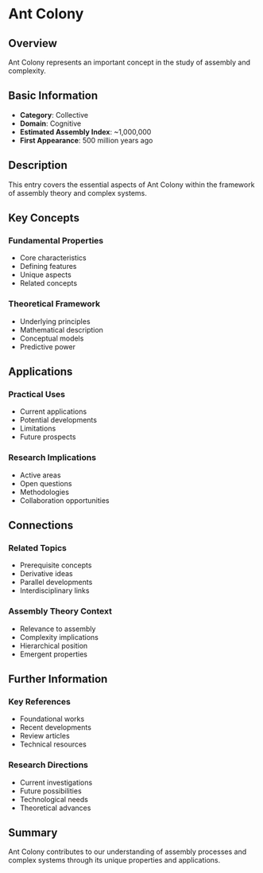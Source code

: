 # Ant Colony

## Overview

Ant Colony represents an important concept in the study of assembly and complexity.

## Basic Information

- **Category**: Collective
- **Domain**: Cognitive
- **Estimated Assembly Index**: ~1,000,000
- **First Appearance**: 500 million years ago

## Description

This entry covers the essential aspects of Ant Colony within the framework of assembly theory and complex systems.

## Key Concepts

### Fundamental Properties
- Core characteristics
- Defining features
- Unique aspects
- Related concepts

### Theoretical Framework
- Underlying principles
- Mathematical description
- Conceptual models
- Predictive power

## Applications

### Practical Uses
- Current applications
- Potential developments
- Limitations
- Future prospects

### Research Implications
- Active areas
- Open questions
- Methodologies
- Collaboration opportunities

## Connections

### Related Topics
- Prerequisite concepts
- Derivative ideas
- Parallel developments
- Interdisciplinary links

### Assembly Theory Context
- Relevance to assembly
- Complexity implications
- Hierarchical position
- Emergent properties

## Further Information

### Key References
- Foundational works
- Recent developments
- Review articles
- Technical resources

### Research Directions
- Current investigations
- Future possibilities
- Technological needs
- Theoretical advances

## Summary

Ant Colony contributes to our understanding of assembly processes and complex systems through its unique properties and applications.
